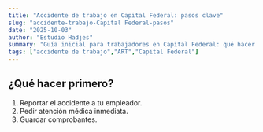 ```yaml
---
title: "Accidente de trabajo en Capital Federal: pasos clave"
slug: "accidente-trabajo-Capital Federal-pasos"
date: "2025-10-03"
author: "Estudio Hadjes"
summary: "Guía inicial para trabajadores en Capital Federal: qué hacer tras un accidente laboral."
tags: ["accidente de trabajo","ART","Capital Federal"]
---
```

## ¿Qué hacer primero?
1. Reportar el accidente a tu empleador.
2. Pedir atención médica inmediata.
3. Guardar comprobantes.
